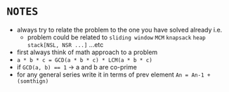 # `NOTES` 

- always try to relate the problem to the one you have solved already i.e.
    - problem could be related to `sliding window` `MCM` `knapsack` `heap` `stack[NSL, NSR ...]` ...etc
- first always think of math approach to a problem 
- `a * b * c = GCD(a * b * c) * LCM(a * b * c)`
- if `GCD(a, b) == 1` -> a and b are co-prime
- for any general series write it in terms of prev element `An = An-1 + (somthign)` 